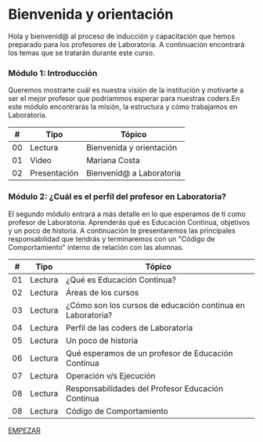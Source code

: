 # Bienvenida y orientación

Hola y bienvenid@ al proceso de inducción y capacitación que hemos preparado para los profesores de Laboratoria. A continuación encontrará los temas que se tratarán durante este curso.


### Módulo 1: Introducción

Queremos mostrarte cuál es nuestra visión de la institución y motivarte a ser el mejor profesor que podríammos esperar para nuestras coders.En este módulo encontrarás la misión, la estructura y cómo trabajamos en Laboratoria.

| # | Tipo | Tópico
| - | ----- | -----
| 00 | Lectura | Bienvenida y orientación
| 01 | Video   | Mariana Costa
| 02 | Presentación | Bienvenid@ a Laboratoria


### Módulo 2: ¿Cuál es el perfil del profesor en Laboratoria?

El segundo módulo entrará a más detalle en lo que esperamos de ti como profesor de Laboratoria. Aprenderás qué es Educación Continua, objetivos y un poco de historia. A continuación te presentaremos las principales responsabilidad que tendrás y terminaremos con un "Código de Comportamiento" interno de relación con las alumnas.

| # | Tipo | Tópico
| - | ----- | -----
| 01 | Lectura | ¿Qué es Educación Continua?
| 02 | Lectura | Áreas de los cursos
| 03 | Lectura | ¿Cómo son los cursos de educación continua en Laboratoria?
| 04 | Lectura | Perfil de las coders de Laboratoria
| 05 | Lectura | Un poco de historia
| 06 | Lectura | Qué esperamos de un profesor de Educación Continua
| 07 | Lectura | Operación v/s Ejecución
| 08 | Lectura | Responsabilidades del Profesor Educación Continua
| 08 | Lectura | Código de Comportamiento


[EMPEZAR](01-growth-mindset.md)
